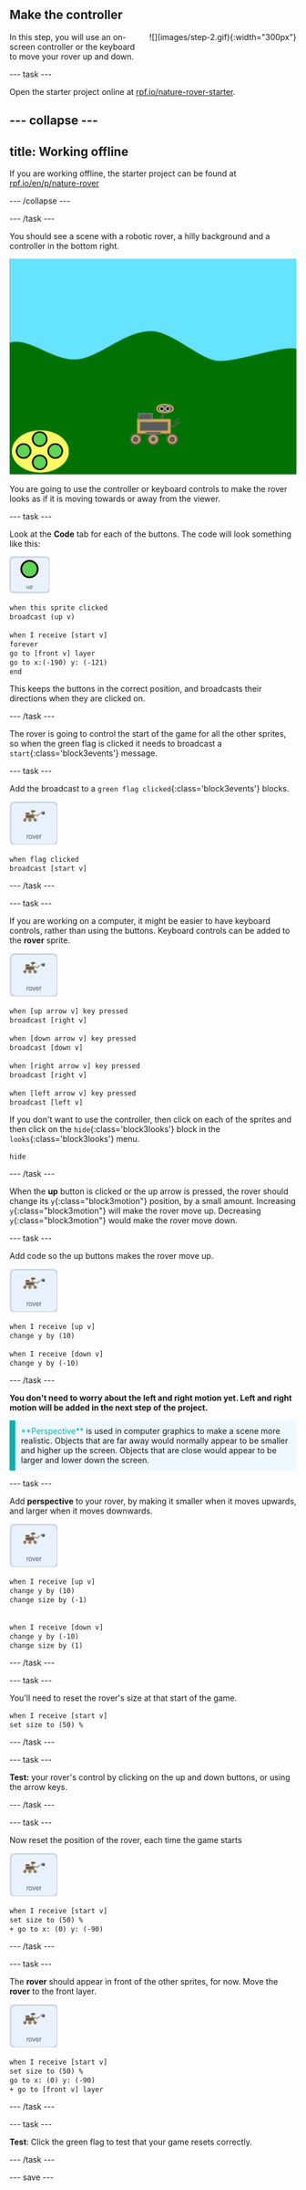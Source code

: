 ## Make the controller

<div style="display: flex; flex-wrap: wrap">
<div style="flex-basis: 200px; flex-grow: 1; margin-right: 15px;">
In this step, you will use an on-screen controller or the keyboard to move your rover up and down.
</div>
<div>
![](images/step-2.gif){:width="300px"}
</div>
</div>

--- task ---

Open the starter project online at [rpf.io/nature-rover-starter](https://rpf.io/nature-rover-starter).

--- collapse ---
---
title: Working offline
---

If you are working offline, the starter project can be found at [rpf.io/en/p/nature-rover](https://rpf.io/en/p/nature-rover)

--- /collapse ---


--- /task ---

You should see a scene with a robotic rover, a hilly background and a controller in the bottom right.

![the staring background showing hills, a pile of mud and a robot](images/starter-background.png)

You are going to use the controller or keyboard controls to make the rover looks as if it is moving towards or away from the viewer.

--- task ---

Look at the **Code** tab for each of the buttons. The code will look something like this:

![the up sprite](images/up-sprite.png)
```blocks3
when this sprite clicked
broadcast (up v)

when I receive [start v]
forever
go to [front v] layer
go to x:(-190) y: (-121)
end
```

This keeps the buttons in the correct position, and broadcasts their directions when they are clicked on.

--- /task ---

The rover is going to control the start of the game for all the other sprites, so when the green flag is clicked it needs to broadcast a `start`{:class='block3events'} message.

--- task ---

Add the broadcast to a `green flag clicked`{:class='block3events'} blocks.

![the rover sprite](images/rover-sprite.png)
```blocks3
when flag clicked
broadcast [start v]
``` 

--- /task ---

--- task ---

If you are working on a computer, it might be easier to have keyboard controls, rather than using the buttons. Keyboard controls can be added to the **rover** sprite.

![the rover sprite](images/rover-sprite.png)
```blocks3
when [up arrow v] key pressed
broadcast [right v]

when [down arrow v] key pressed
broadcast [down v]

when [right arrow v] key pressed
broadcast [right v]

when [left arrow v] key pressed
broadcast [left v]
```

If you don't want to use the controller, then click on each of the sprites and then click on the `hide`{:class='block3looks'} block in the `looks`{:class='block3looks'} 
menu.

```blocks3
hide
```

--- /task ---

When the **up** button is clicked or the up arrow is pressed, the rover should change its `y`{:class="block3motion"} position, by a small amount. Increasing `y`{:class="block3motion"} will make the rover move up. Decreasing `y`{:class="block3motion"} would make the rover move down.

--- task ---

Add code so the up buttons makes the rover move up.

![the rover sprite](images/rover-sprite.png)
```blocks3
when I receive [up v]
change y by (10)

when I receive [down v]
change y by (-10)
```

--- /task ---

**You don't need to worry about the left and right motion yet. Left and right motion will be added in the next step of the project.**

<p style="border-left: solid; border-width:10px; border-color: #0faeb0; background-color: aliceblue; padding: 10px;">
<span style="color: #0faeb0">**Perspective**</span> is used in computer graphics to make a scene more realistic. Objects that are far away would normally appear to be smaller and higher up the screen. Objects that are close would appear to be larger and lower down the screen.
</p>

--- task ---

Add **perspective** to your rover, by making it smaller when it moves upwards, and larger when it moves downwards.

![the rover sprite](images/rover-sprite.png)
```blocks3
when I receive [up v]
change y by (10)
change size by (-1)


when I receive [down v]
change y by (-10)
change size by (1)
```

--- /task ---

--- task ---

You'll need to reset the rover's size at that start of the game.

```blocks3
when I receive [start v]
set size to (50) %
```

--- /task ---


--- task ---

**Test:** your rover's control by clicking on the up and down buttons, or using the arrow keys.

--- /task ---

--- task ---

Now reset the position of the rover, each time the game starts

![the rover sprite](images/rover-sprite.png)
```blocks3
when I receive [start v]
set size to (50) %
+ go to x: (0) y: (-90)
```

--- /task ---

--- task ---

The **rover** should appear in front of the other sprites, for now. Move the **rover** to the front layer.

![the rover sprite](images/rover-sprite.png)
```blocks3
when I receive [start v]
set size to (50) %
go to x: (0) y: (-90)
+ go to [front v] layer
```

--- /task ---

--- task ---

**Test**: Click the green flag to test that your game resets correctly.

--- /task ---

--- save ---
